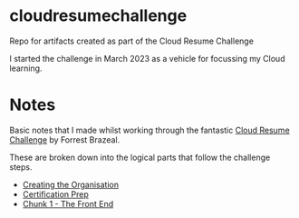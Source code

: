 # cloudresumechallenge
Repo for artifacts created as part of the Cloud Resume Challenge

I started the challenge in March 2023 as a vehicle for focussing my Cloud learning.

# Notes
Basic notes that I made whilst working through the fantastic [Cloud Resume Challenge](https://cloudresumechallenge.dev/docs/the-challenge/) by Forrest Brazeal.

These are broken down into the logical parts that follow the challenge steps.


- [Creating the Organisation](create-org.md)
- [Certification Prep](certprep.md)
- [Chunk 1 - The Front End](frontend.md)

